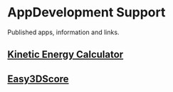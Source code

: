 # AppDevelopment Support

Published apps, information and links.

## [Kinetic Energy Calculator](https://github.com/dsasp/AppDevelopment/wiki/KineticEnergyCalculator)

## [Easy3DScore](https://github.com/dsasp/Easy3DScoreSupport/wiki/English-Version)

